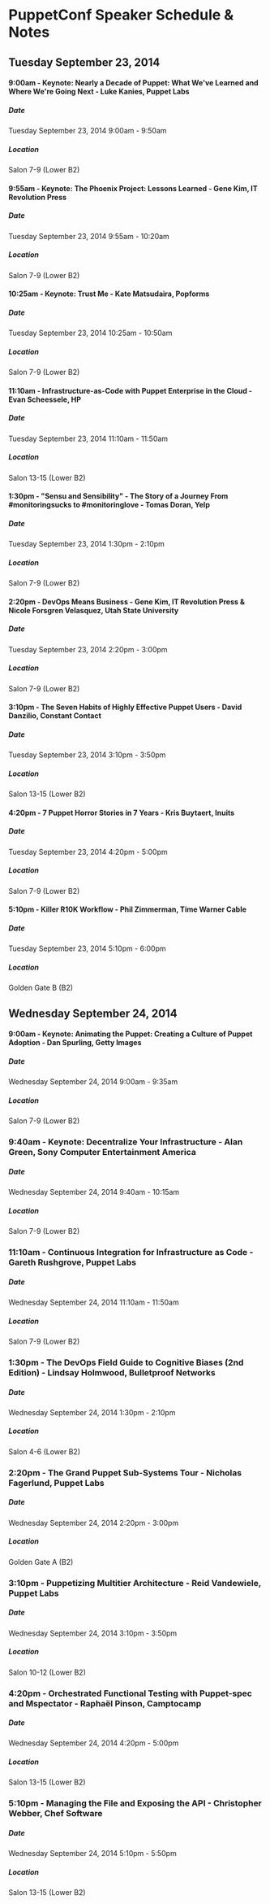 # PuppetConf Speaker Schedule & Notes


## Tuesday September 23, 2014


#### 9:00am - Keynote: Nearly a Decade of Puppet: What We've Learned and Where We're Going Next - Luke Kanies, Puppet Labs

##### Date
Tuesday September 23, 2014 9:00am - 9:50am

##### Location
Salon 7-9 (Lower B2)


#### 9:55am - Keynote: The Phoenix Project: Lessons Learned - Gene Kim, IT Revolution Press

##### Date
Tuesday September 23, 2014 9:55am - 10:20am 

##### Location
Salon 7-9 (Lower B2)


#### 10:25am - Keynote: Trust Me - Kate Matsudaira, Popforms

##### Date
Tuesday September 23, 2014 10:25am - 10:50am 

##### Location
Salon 7-9 (Lower B2)


#### 11:10am - Infrastructure-as-Code with Puppet Enterprise in the Cloud - Evan Scheessele, HP

##### Date
Tuesday September 23, 2014 11:10am - 11:50am

##### Location
Salon 13-15 (Lower B2)


#### 1:30pm - "Sensu and Sensibility" - The Story of a Journey From #monitoringsucks to #monitoringlove - Tomas Doran, Yelp

##### Date
Tuesday September 23, 2014 1:30pm - 2:10pm

##### Location
Salon 7-9 (Lower B2)


#### 2:20pm - DevOps Means Business - Gene Kim, IT Revolution Press & Nicole Forsgren Velasquez, Utah State University

##### Date
Tuesday September 23, 2014 2:20pm - 3:00pm

##### Location
Salon 7-9 (Lower B2)


#### 3:10pm - The Seven Habits of Highly Effective Puppet Users - David Danzilio, Constant Contact

##### Date
Tuesday September 23, 2014 3:10pm - 3:50pm

##### Location
Salon 13-15 (Lower B2)


#### 4:20pm - 7 Puppet Horror Stories in 7 Years - Kris Buytaert, Inuits

##### Date
Tuesday September 23, 2014 4:20pm - 5:00pm

##### Location
Salon 7-9 (Lower B2)


#### 5:10pm - Killer R10K Workflow - Phil Zimmerman, Time Warner Cable

##### Date
Tuesday September 23, 2014 5:10pm - 6:00pm

##### Location
Golden Gate B (B2)


## Wednesday September 24, 2014


#### 9:00am - Keynote: Animating the Puppet: Creating a Culture of Puppet Adoption - Dan Spurling, Getty Images

##### Date
Wednesday September 24, 2014 9:00am - 9:35am 

##### Location
Salon 7-9 (Lower B2)


### 9:40am - Keynote: Decentralize Your Infrastructure - Alan Green, Sony Computer Entertainment America

##### Date
Wednesday September 24, 2014 9:40am - 10:15am

##### Location
Salon 7-9 (Lower B2)


### 11:10am - Continuous Integration for Infrastructure as Code - Gareth Rushgrove, Puppet Labs

##### Date
Wednesday September 24, 2014 11:10am - 11:50am

##### Location
Salon 7-9 (Lower B2)


### 1:30pm - The DevOps Field Guide to Cognitive Biases (2nd Edition) - Lindsay Holmwood, Bulletproof Networks

##### Date
Wednesday September 24, 2014 1:30pm - 2:10pm

##### Location
Salon 4-6 (Lower B2)


### 2:20pm - The Grand Puppet Sub-Systems Tour - Nicholas Fagerlund, Puppet Labs

##### Date
Wednesday September 24, 2014 2:20pm - 3:00pm

##### Location
Golden Gate A (B2)


### 3:10pm - Puppetizing Multitier Architecture - Reid Vandewiele, Puppet Labs

##### Date
Wednesday September 24, 2014 3:10pm - 3:50pm

##### Location
Salon 10-12 (Lower B2)


### 4:20pm - Orchestrated Functional Testing with Puppet-spec and Mspectator - Raphaël Pinson, Camptocamp

##### Date
Wednesday September 24, 2014 4:20pm - 5:00pm

##### Location
Salon 13-15 (Lower B2)


### 5:10pm - Managing the File and Exposing the API - Christopher Webber, Chef Software

##### Date
Wednesday September 24, 2014 5:10pm - 5:50pm

##### Location
Salon 13-15 (Lower B2)

